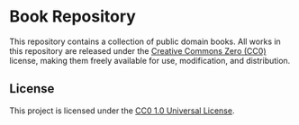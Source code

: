 # Book Repository

This repository contains a collection of public domain books. All works in this repository are released under the [Creative Commons Zero (CC0)](https://creativecommons.org/publicdomain/zero/1.0/) license, making them freely available for use, modification, and distribution.

## License

This project is licensed under the [CC0 1.0 Universal License](LICENSE.txt).